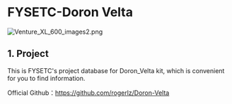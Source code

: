 # FYSETC-Doron Velta

![Venture_XL_600_images2.png]((https://raw.github.com/FYSETC/FYSETC-Venture_XL/main/images/Venture_XL_600_images2.png))

## 1. Project

This is FYSETC's project database for Doron_Velta kit, which is convenient for you to find information. 

Official Github：https://github.com/rogerlz/Doron-Velta



